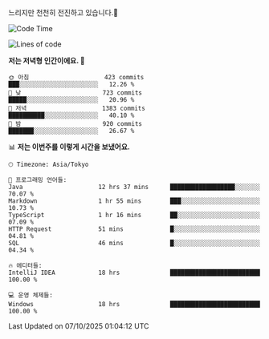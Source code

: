 느리지만 천천히 전진하고 있습니다.🐢

<!--START_SECTION:waka-->
![Code Time](http://img.shields.io/badge/Code%20Time-1%2C695%20hrs%2018%20mins-blue)

![Lines of code](https://img.shields.io/badge/%EC%A0%80%EB%8A%94%20%EC%97%AC%ED%83%9C%EA%B9%8C%EC%A7%80%20-947.1%20thousand%20%EC%A4%84%EC%9D%98%20%EC%BD%94%EB%93%9C%EB%A5%BC%20%EC%9E%91%EC%84%B1%ED%96%88%EC%96%B4%EC%9A%94.-blue)

**저는 저녁형 인간이에요. 🦉** 

```text
🌞 아침                     423 commits         ███░░░░░░░░░░░░░░░░░░░░░░   12.26 % 
🌆 낮　                     723 commits         █████░░░░░░░░░░░░░░░░░░░░   20.96 % 
🌃 저녁                     1383 commits        ██████████░░░░░░░░░░░░░░░   40.10 % 
🌙 밤　                     920 commits         ███████░░░░░░░░░░░░░░░░░░   26.67 % 
```


📊 **저는 이번주를 이렇게 시간을 보냈어요.** 

```text
🕑︎ Timezone: Asia/Tokyo

💬 프로그래밍 언어들: 
Java                     12 hrs 37 mins      ██████████████████░░░░░░░   70.07 % 
Markdown                 1 hr 55 mins        ███░░░░░░░░░░░░░░░░░░░░░░   10.73 % 
TypeScript               1 hr 16 mins        ██░░░░░░░░░░░░░░░░░░░░░░░   07.09 % 
HTTP Request             51 mins             █░░░░░░░░░░░░░░░░░░░░░░░░   04.81 % 
SQL                      46 mins             █░░░░░░░░░░░░░░░░░░░░░░░░   04.34 % 

🔥 에디터들: 
IntelliJ IDEA            18 hrs              █████████████████████████   100.00 % 

💻 운영 체제들: 
Windows                  18 hrs              █████████████████████████   100.00 % 
```


 Last Updated on 07/10/2025 01:04:12 UTC
<!--END_SECTION:waka-->
